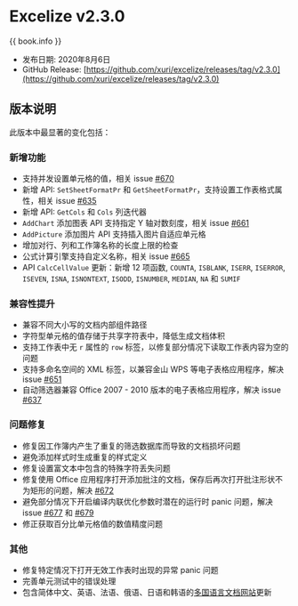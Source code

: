 # Excelize v2.3.0

{{ book.info }}

* 发布日期: 2020年8月6日
* GitHub Release: [https://github.com/xuri/excelize/releases/tag/v2.3.0](https://github.com/xuri/excelize/releases/tag/v2.3.0)

## 版本说明

此版本中最显著的变化包括：

### 新增功能

* 支持并发设置单元格的值，相关 issue [#670](https://github.com/xuri/excelize/issues/670)
* 新增 API: `SetSheetFormatPr` 和 `GetSheetFormatPr`，支持设置工作表格式属性，相关 issue [#635](https://github.com/xuri/excelize/issues/635)
* 新增 API: `GetCols` 和 `Cols` 列迭代器
* `AddChart` 添加图表 API 支持指定 Y 轴对数刻度，相关 issue [#661](https://github.com/xuri/excelize/issues/661)
* `AddPicture` 添加图片 API 支持插入图片自适应单元格
* 增加对行、列和工作簿名称的长度上限的检查
* 公式计算引擎支持自定义名称，相关 issue [#665](https://github.com/xuri/excelize/issues/665)
* API `CalcCellValue` 更新：新增 12 项函数, `COUNTA`, `ISBLANK`, `ISERR`, `ISERROR`, `ISEVEN`, `ISNA`, `ISNONTEXT`, `ISODD`, `ISNUMBER`, `MEDIAN`, `NA` 和 `SUMIF`

### 兼容性提升

* 兼容不同大小写的文档内部组件路径
* 字符型单元格的值存储于共享字符表中，降低生成文档体积
* 支持工作表中无 `r` 属性的 `row` 标签，以修复部分情况下读取工作表内容为空的问题
* 支持多命名空间的 XML 标签，以兼容金山 WPS 等电子表格应用程序，解决 issue [#651](https://github.com/xuri/excelize/issues/651)
* 自动筛选器兼容 Office 2007 - 2010 版本的电子表格应用程序，解决 issue [#637](https://github.com/xuri/excelize/issues/637)

### 问题修复

* 修复因工作簿内产生了重复的筛选数据库而导致的文档损坏问题
* 避免添加样式时生成重复的样式定义
* 修复设置富文本中包含的特殊字符丢失问题
* 修复使用 Office 应用程序打开添加批注的文档，保存后再次打开批注形状不为矩形的问题，解决 [#672](https://github.com/xuri/excelize/issues/672)
* 避免部分情况下开启编译内联优化参数时潜在的运行时 panic 问题，解决 issue [#677](https://github.com/xuri/excelize/issues/677) 和 [#679](https://github.com/xuri/excelize/issues/679)
* 修正获取百分比单元格值的数值精度问题

### 其他

* 修复特定情况下打开无效工作表时出现的异常 panic 问题
* 完善单元测试中的错误处理
* 包含简体中文、英语、法语、俄语、日语和韩语的[多国语言文档网站](https://xuri.me/excelize)更新
